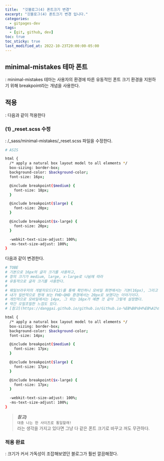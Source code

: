 ```yaml
---
title:  "깃블로그(4) 폰트크기 변경"
excerpt: "깃블로그(4) 폰트크기 변경 입니다."
categories:
  - gitpages-dev
tags:
  - [git, github, dev]
toc: true
toc_sticky: true
last_modified_at: 2022-10-23T20:00:00-05:00
---
```


## minimal-mistakes 테마 폰트
  : minimal-mistakes 테마는 사용자의 환경에 따른 유동적인 폰트 크기 환경을 지원하기 위해 breakpoint라는 개념을 사용한다.

## 적용
  : 다음과 같이 적용한다

### (1) _reset.scss 수정
  : /_sass/minimal-mistakes/_reset.scss 파일을 수정한다.

```bash
# ASIS

html {
  /* apply a natural box layout model to all elements */
  box-sizing: border-box;
  background-color: $background-color;
  font-size: 16px;

  @include breakpoint($medium) {
    font-size: 18px;
  }

  @include breakpoint($large) {
    font-size: 20px;
  }

  @include breakpoint($x-large) {
    font-size: 20px;
  }

  -webkit-text-size-adjust: 100%;
  -ms-text-size-adjust: 100%;
}

```
  
다음과 같이 변경한다.  
  
```bash
# TOBE
# 기본으로 16px의 글자 크기를 사용하고, 
# 창의 크기가 medium, large, x-large로 나뉨에 따라 
# 유동적으로 글자 크기를 사용한다.
# 
# 웨일브라우저의 개발자모드(F12)를 통해 확인하니 모바일 화면에서는 기본(16px), 그리고 HD정도의 환경에서 미디움(18px)으로 분류되는 것 같다.
# 내가 일반적으로 현재 보는 FHD~QHD 환경에서는 20px로 보였다는 이야기이다.
# 개인적으로 모바일에서는 14px, 그 외는 16px가 예쁜 것 같아 그렇게 설정했다.
# 약간 오밀조밀한 느낌도 있다.
# [참고](https://danggai.github.io/github.io/Github.io-%EB%B8%94%EB%A1%9C%EA%B7%B8-%ED%8F%B0%ED%8A%B8-%ED%81%AC%EA%B8%B0-%EC%A1%B0%EC%A0%88%ED%95%98%EA%B8%B0/#1-_sassminimal-mistakes_resetscss-%EC%88%98%EC%A0%95)

html {
  /* apply a natural box layout model to all elements */
  box-sizing: border-box;
  background-color: $background-color;
  font-size: 14px;

  @include breakpoint($medium) {
    font-size: 17px;
  }

  @include breakpoint($large) {
    font-size: 17px;
  }

  @include breakpoint($x-large) {
    font-size: 17px;
  }

  -webkit-text-size-adjust: 100%;
  -ms-text-size-adjust: 100%;
}

```
  
> ***참고)***  
> `대충 나는 한 사이즈로 통일할래!`  
> 라는 생각을 가지고 있다면 그냥 다 같은 폰트 크기로 바꾸고 꺼도 무관하다.



### 적용 완료
  : 크기가 커서 가독성이 조잡해보였던 블로그가 훨씬 깔끔해졌다.
